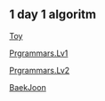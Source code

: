 ## 1 day 1 algoritm

[Toy][lv1link]

[lv1link]: https://github.com/EAJA/1d1algorithm/tree/master/Toy

[Prgrammars.Lv1][lv1link]

[lv1link]: https://github.com/EAJA/1d1algorithm/tree/master/Progrmmars/Lv1

[Prgrammars.Lv2][lv2link]

[lv2link]: https://github.com/EAJA/1d1algorithm/tree/master/Progrmmars/Lv2

[BaekJoon][blink]

[blink]: https://github.com/EAJA/1d1algorithm
